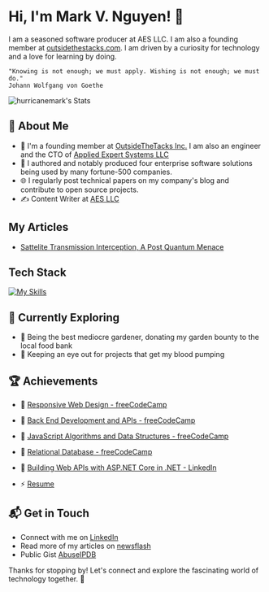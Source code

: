 # Hi, I'm Mark V. Nguyen! 👋

I am a seasoned software producer at AES LLC. I am also a founding member at [outsidethestacks.com](https://www.outsidethestack.net/).  I am driven by a curiosity for technology and a love for learning by doing. 

    "Knowing is not enough; we must apply. Wishing is not enough; we must do."
    Johann Wolfgang von Goethe

![hurricanemark's Stats](https://github-readme-stats.vercel.app/api?username=hurricanemark&theme=vue-dark&show_icons=true&hide_border=true&count_private=true)

## 🚀 About Me

- 🔭 I'm a founding member at [OutsideTheTacks Inc.](https://outsidethestacks.com)  I am also an engineer and the CTO of [Applied Expert Systems LLC](https://new.aesclever.com)
- 📝 I authored and notably produced four enterprise software solutions being used by many fortune-500 companies.
- 🌐 I regularly post technical papers on my company's blog and contribute to open source projects.
- ✍️ Content Writer at [AES LLC](https://new.aesclever.com/newsflash)

## My Articles
- [Sattelite Transmission Interception, A Post Quantum Menace](https://gist.github.com/aesclever/895d3ae6b3e47cfd665d97fdf82e4795)


## Tech Stack
[![My Skills](https://skillicons.dev/icons?i=cs,cpp,python,java,js,bash,docker,git,jenkins,aws,azure,mongodb,linux,windows,net,vscode,html,css)](https://skillicons.dev)

## 🌱 Currently Exploring

- 🚀 Being the best mediocre gardener, donating my garden bounty to the local food bank
- 🚀 Keeping an eye out for projects that get my blood pumping

 ## 🏆 Achievements

- 🌟   [Responsive Web Design - freeCodeCamp](https://freecodecamp.org/certification/marknltv/responsive-web-design)

- 🌟   [Back End Development and APIs - freeCodeCamp](https://freecodecamp.org/certification/marknltv/back-end-development-and-apis)

- 🌟   [JavaScript Algorithms and Data Structures - freeCodeCamp](https://freecodecamp.org/certification/marknltv/javascript-algorithms-and-data-structures)

- 🌟   [Relational Database - freeCodeCamp](https://freecodecamp.org/certification/marknltv/relational-database-v8)

- 🌟   [Building Web APIs with ASP.NET Core in .NET - LinkedIn](https://www.linkedin.com/learning/certificates/180b8c4d006dabad1bfe8b57a9290a34d104e354d8f66f1c4a8c49aa31922457)

- ⚡ [Resume](https://gist.github.com/hurricanemark/10fe4d8bbb07d766549dce6f6ec74ce9)
 
## 📬 Get in Touch

- Connect with me on [LinkedIn](https://linkedin.com/in/marknltv)
- Read more of my articles on [newsflash](https://new.aesclever.com/newsflash)
- Public Gist [AbuseIPDB](https://gist.github.com/hurricanemark/8949d1ec510ff03693bf20e603f0dc7f)
  
Thanks for stopping by! Let's connect and explore the fascinating world of technology together. 🚀



<!--

Here are some ideas to get you started:

- 🔭 I’m currently working on ...
- 🌱 I’m currently learning ...
- 👯 I’m looking to collaborate on ...
- 🤔 I’m looking for help with ...
- 💬 Ask me about ...
- 📫 How to reach me: ...
- 😄 Pronouns: ...
- ⚡ Fun fact: ...
-->



<!--
**hurricanemark/hurricanemark** is a ✨ _special_ ✨ repository because its `README.md` (this file) appears on your GitHub profile.

Here are some ideas to get you started:

- 🔭 I’m currently working on ...
- 🌱 I’m currently learning ...
- 👯 I’m looking to collaborate on ...
- 🤔 I’m looking for help with ...
- 💬 Ask me about ...
- 📫 How to reach me: ...
- 😄 Pronouns: ...
- ⚡ Fun fact: ...
-->
